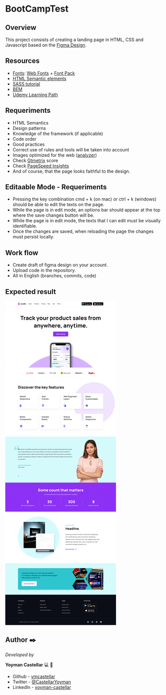 # BootCampTest

## Overview
This project consists of creating a landing page in HTML, CSS and Javascript based on the [Figma Design](https://www.figma.com/file/9E7YmwfRAcScsdt8txbUWM/BootCamp-Test---Yoyman-(Copy)?node-id=0%3A1).

## Resources
* [Fonts](https://css-tricks.com/snippets/css/using-font-face/): [Web Fonts](https://drive.google.com/file/d/1xfE30WF5E-1YuJJ9owwn6E9PIXadzYSv/view?usp=sharing) + [Font Pack](https://drive.google.com/file/d/1lp7MfoELwJRJwffcl_50_3LA2o3_D6Ac/view?usp=sharing)
* [HTML Semantic elements](https://www.w3schools.com/html/html5_semantic_elements.asp)
* [SASS tutorial](https://www.w3schools.com/sass/)
* [BEM](http://getbem.com/introduction/)
* [Udemy Learning Path](https://koombea.udemy.com/learning-paths/956006?utm_medium=email&utm_campaign=email&utm_source=sendgrid.com)

## Requeriments
* HTML Semantics
* Design patterns
* Knowledge of the framework (if applicable)
* Code order
* Good practices
* Correct use of rules and tools will be taken into account
* Images optimized for the web ([analyzer](https://tinyjpg.com/analyzer))
* Check [Gtmetrix](https://gtmetrix.com/) score
* Check [PageSpeed Insights](https://developers.google.com/speed/pagespeed/insights/)
* And of course, that the page looks faithful to the design.

## Editaable Mode - Requeriments
* Pressing the key combination cmd + k (on mac) or ctrl + k (windows) should be able to edit the texts on the page.
* While the page is in edit mode, an options bar should appear at the top where the save changes button will be.
* While the page is in edit mode, the texts that I can edit must be visually identifiable.
* Once the changes are saved, when reloading the page the changes must persist locally.

## Work flow
* Create draft of figma design on your account.
* Upload code in the repository.
* All in English (branches, commits, code)
  
## Expected result
![final](assets/images/final.png)

## Author ✒️

_Developed by_

**Yoyman Castellar** :computer: :man: 

- Github - [ymcastellar](https://github.com/ymcastellar)
- Twitter - [@CastellarYoyman](https://twitter.com/CastellarYoyman)
- LinkedIn - [yoyman-castellar](https://www.linkedin.com/in/yoyman-castellar/)
